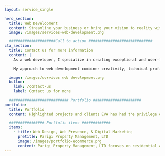 ```yaml
---
layout: service_single

hero_section:
  title: Web Development
  content: Streamline your business or bring your vision to reality with custom systems designed for peak performance, operational efficiency, and growth potential.
  image: /images/services-web-development.png

  #####################Call to action #############################
cta_section:
  title: Contact us for more information
  content: |
    As a web developer, I specialize in creating exceptional and user-friendly web experiences. With a keen eye for design and a strong technical background, I have the skills and expertise to bring your digital vision to life. Whether it's a stunning website, an interactive web application, or an e-commerce platform, I am dedicated to delivering high-quality solutions tailored to your specific needs.

    My approach to web development combines creativity, technical proficiency, and a focus on usability. I am well-versed in HTML, CSS, and JavaScript, ensuring that every project is built with clean and standards-compliant code. I am also experienced in utilizing popular front-end frameworks such as React and Vue.js to develop dynamic and responsive interfaces.

  image: /images/services-web-development.png
  button:
    link: /contact-us
    label: Contact us for more

  ########################### Portfolio ######################
portfolio:
  title: Portfolio
  content: Highlighted projects and clients EVA has had the privilege of working with. EVA is proud to provide IT services to a range of industries and clients.

  ################ Portfolio items #############
  items:
    - title: Web Design, Web Presence, & Digital Marketing
      pretitle: Parigi Property Management, LTD
      image: /images/portfolio-ecommerce.png
      content: Parigi Property Management, LTD focuses on residential and commercial property management, sales, and investments across the Beaumont, Port Arthur, and Greater Southeast Texas area. EVA is proud to provide a variety of web presence services for PPM including website design & management, Bing & Google SEO, and digital marketing of real-estate listings.
---
```

